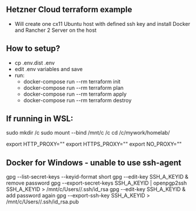 Hetzner Cloud terraform example 
-----------------------------

* Will create one cx11 Ubuntu host with defined ssh key and install Docker and Rancher 2 Server on the host

How to setup?
--------------

* cp .env.dist .env
* edit .env variables and save
* run: 
  * docker-compose run --rm terraform init
  * docker-compose run --rm terraform plan
  * docker-compose run --rm terraform apply
  * docker-compose run --rm terraform destroy

If running in WSL:
--------------
sudo mkdir /c
sudo mount --bind /mnt/c /c
cd /c/mywork/homelab/

export HTTP_PROXY=""
export HTTPS_PROXY=""
export NO_PROXY=""


Docker for Windows - unable to use ssh-agent
--------------------------------------------
gpg --list-secret-keys --keyid-format short
gpg --edit-key SSH_A_KEYID & remove password 
gpg --export-secret-keys SSH_A_KEYID | openpgp2ssh SSH_A_KEYID  > /mnt/c/Users/<user>/.ssh/id_rsa
gpg --edit-key SSH_A_KEYID & add password again
gpg --export-ssh-key SSH_A_KEYID > /mnt/c/Users/<user>/.ssh/id_rsa.pub

